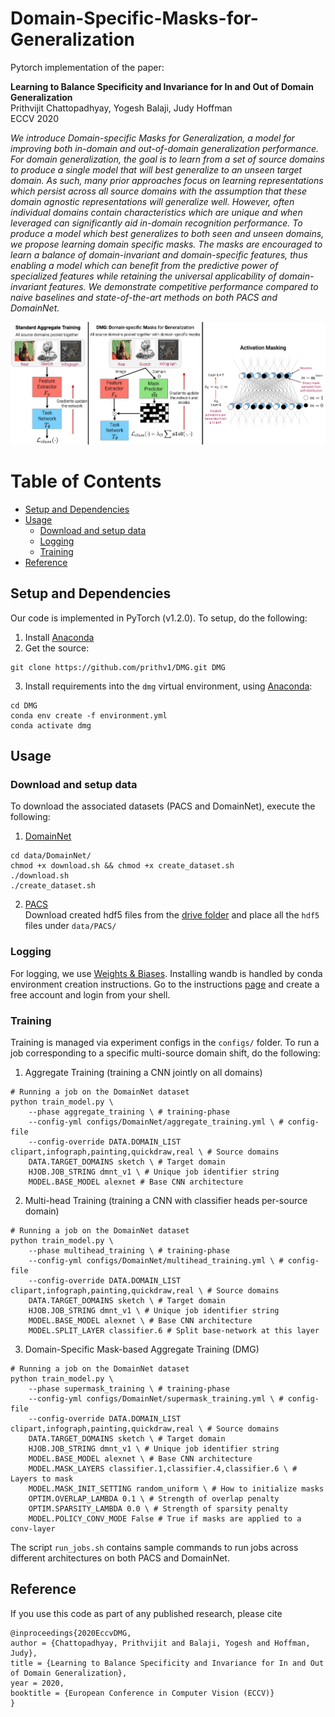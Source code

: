 # Domain-Specific-Masks-for-Generalization

Pytorch implementation of the paper:

**Learning to Balance Specificity and Invariance for In and Out of Domain Generalization**   
Prithvijit Chattopadhyay, Yogesh Balaji, Judy Hoffman   
ECCV 2020  

*We introduce Domain-specific Masks for Generalization, a model for improving both in-domain and out-of-domain generalization performance. For domain generalization, the goal is to learn from a set of source domains to produce a single model that will best generalize to an unseen target domain. As such, many prior approaches focus on learning representations which persist across all source domains with the assumption that these domain agnostic representations will generalize well. However, often individual domains contain characteristics which are unique and when leveraged can significantly aid in-domain recognition performance. To produce a model which best generalizes to both seen and unseen domains, we propose learning domain specific masks. The masks are encouraged to learn a balance of domain-invariant and domain-specific features, thus enabling a model which can benefit from the predictive power of specialized features while retaining the universal applicability of domain-invariant features. We demonstrate competitive performance compared to naive baselines and state-of-the-art methods on both PACS and DomainNet.*

![models](images/DMG_approach_preview.png)   

Table of Contents
=================

   * [Setup and Dependencies](#setup-and-dependencies)
   * [Usage](#usage)
      * [Download and setup data](#download-and-setup-data)
      * [Logging](#logging)
      * [Training](#training)
   * [Reference](#reference)

## Setup and Dependencies

Our code is implemented in PyTorch (v1.2.0). To setup, do the following:
1. Install [Anaconda](https://docs.anaconda.com/anaconda/install/linux/)
2. Get the source:
```
git clone https://github.com/prithv1/DMG.git DMG
```
3. Install requirements into the `dmg` virtual environment, using [Anaconda](https://anaconda.org/anaconda/python):
```
cd DMG
conda env create -f environment.yml
conda activate dmg
```

## Usage

### Download and setup data

To download the associated datasets (PACS and DomainNet), execute the following:  

1. [DomainNet](http://ai.bu.edu/M3SDA/)
```
cd data/DomainNet/
chmod +x download.sh && chmod +x create_dataset.sh
./download.sh
./create_dataset.sh
```
2. [PACS](http://www.eecs.qmul.ac.uk/~dl307/project_iccv2017)  
Download created hdf5 files from the [drive folder](https://drive.google.com/drive/folders/1i23DCs4TJ8LQsmBiMxsxo6qZsbhiX0gw?usp=sharing) and place all the `hdf5` files under `data/PACS/`

### Logging

For logging, we use [Weights & Biases](https://docs.wandb.com/). Installing wandb is handled by conda environment creation instructions. Go to the instructions [page](https://docs.wandb.com/quickstart) and create a free account and login from your shell.

### Training

Training is managed via experiment configs in the `configs/` folder. To run a job corresponding to a specific multi-source domain shift, do the following:  

1. Aggregate Training (training a CNN jointly on all domains)
```
# Running a job on the DomainNet dataset
python train_model.py \
    --phase aggregate_training \ # training-phase
    --config-yml configs/DomainNet/aggregate_training.yml \ # config-file
    --config-override DATA.DOMAIN_LIST clipart,infograph,painting,quickdraw,real \ # Source domains
    DATA.TARGET_DOMAINS sketch \ # Target domain
    HJOB.JOB_STRING dmnt_v1 \ # Unique job identifier string
    MODEL.BASE_MODEL alexnet # Base CNN architecture
```
2. Multi-head Training (training a CNN with classifier heads per-source domain)
```
# Running a job on the DomainNet dataset
python train_model.py \
    --phase multihead_training \ # training-phase
    --config-yml configs/DomainNet/multihead_training.yml \ # config-file
    --config-override DATA.DOMAIN_LIST clipart,infograph,painting,quickdraw,real \ # Source domains
    DATA.TARGET_DOMAINS sketch \ # Target domain
    HJOB.JOB_STRING dmnt_v1 \ # Unique job identifier string
    MODEL.BASE_MODEL alexnet \ # Base CNN architecture
    MODEL.SPLIT_LAYER classifier.6 # Split base-network at this layer
```
3. Domain-Specific Mask-based Aggregate Training (DMG)
```
# Running a job on the DomainNet dataset
python train_model.py \
    --phase supermask_training \ # training-phase
    --config-yml configs/DomainNet/supermask_training.yml \ # config-file
    --config-override DATA.DOMAIN_LIST clipart,infograph,painting,quickdraw,real \ # Source domains
    DATA.TARGET_DOMAINS sketch \ # Target domain
    HJOB.JOB_STRING dmnt_v1 \ # Unique job identifier string
    MODEL.BASE_MODEL alexnet \ # Base CNN architecture
    MODEL.MASK_LAYERS classifier.1,classifier.4,classifier.6 \ # Layers to mask
    MODEL.MASK_INIT_SETTING random_uniform \ # How to initialize masks
    OPTIM.OVERLAP_LAMBDA 0.1 \ # Strength of overlap penalty
    OPTIM.SPARSITY_LAMBDA 0.0 \ # Strength of sparsity penalty
    MODEL.POLICY_CONV_MODE False # True if masks are applied to a conv-layer
```

The script `run_jobs.sh` contains sample commands to run jobs across different architectures on both PACS and DomainNet.

## Reference

If you use this code as part of any published research,  please cite 
```
@inproceedings{2020EccvDMG, 
author = {Chattopadhyay, Prithvijit and Balaji, Yogesh and Hoffman, Judy},
title = {Learning to Balance Specificity and Invariance for In and Out of Domain Generalization},
year = 2020,
booktitle = {European Conference in Computer Vision (ECCV)}
}
```
